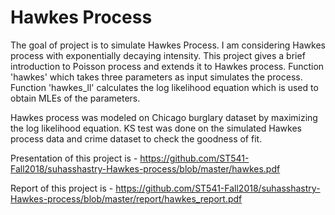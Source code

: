 
<!-- README.md is generated from README.Rmd. Please edit that file -->

# Hawkes Process

The goal of project is to simulate Hawkes Process. I am considering Hawkes process with exponentially decaying intensity. This project gives a brief introduction to Poisson process and extends it to Hawkes process. Function 'hawkes' which takes three parameters as input simulates the process. Function 'hawkes_ll' calculates the log likelihood equation which is used to obtain MLEs of the parameters.

Hawkes process was modeled on Chicago burglary dataset by maximizing the log likelihood equation. KS test was done on the simulated Hawkes process data and crime dataset to check the goodness of fit.

Presentation of this project is - https://github.com/ST541-Fall2018/suhasshastry-Hawkes-process/blob/master/hawkes.pdf

Report of this project is - https://github.com/ST541-Fall2018/suhasshastry-Hawkes-process/blob/master/report/hawkes_report.pdf
